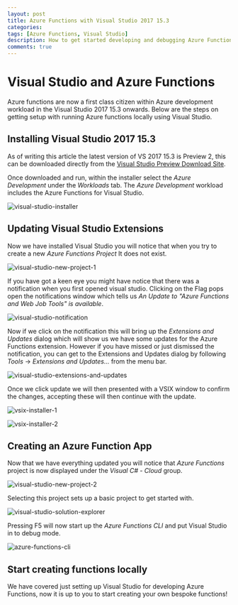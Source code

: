 ```yaml
---
layout: post
title: Azure Functions with Visual Studio 2017 15.3
categories:
tags: [Azure Functions, Visual Studio]
description: How to get started developing and debugging Azure Functions within Visual Studio
comments: true
---
```


# Visual Studio and Azure Functions

Azure functions are now a first class citizen within Azure development workload in the Visual Studio 2017 15.3 onwards. Below are the steps on getting setup with running Azure functions locally using Visual Studio.

## Installing Visual Studio 2017 15.3

As of writing this article the latest version of VS 2017 15.3 is Preview 2, this can be downloaded directly from the [Visual Studio Preview Download Site](https://www.visualstudio.com/vs/preview/).

Once downloaded and run, within the installer select the _Azure Development_ under the _Workloads_ tab. The _Azure Development_ workload includes the Azure Functions for Visual Studio. 

![visual-studio-installer]

## Updating Visual Studio Extensions

Now we have installed Visual Studio you will notice that when you try to create a new _Azure Functions Project_ It does not exist.

![visual-studio-new-project-1]

If you have got a keen eye you might have notice that there was a notification when you first opened visual studio. Clicking on the Flag pops open the notifications window which tells us _An Update to "Azure Functions and Web Job Tools" is available_.

![visual-studio-notification]

Now if we click on the notification this will bring up the _Extensions and Updates_ dialog which will show us we have some updates for the Azure Functions extension. However if you have missed or just dismissed the notification, you can get to the Extensions and Updates dialog by following _Tools_ -> _Extensions and Updates..._ from the menu bar.

![visual-studio-extensions-and-updates]

Once we click update we will then presented with a VSIX window to confirm the changes, accepting these will then continue with the update.

![vsix-installer-1]

![vsix-installer-2]

## Creating an Azure Function App

Now that we have everything updated you will notice that _Azure Functions_ project is now displayed under the _Visual C# - Cloud_ group.

![visual-studio-new-project-2]

Selecting this project sets up a basic project to get started with.

![visual-studio-solution-explorer]

Pressing F5 will now start up the _Azure Functions CLI_ and put Visual Studio in to debug mode.

![azure-functions-cli]

## Start creating functions locally

We have covered just setting up Visual Studio for developing Azure Functions, now it is up to you to start creating your own bespoke functions!

[visual-studio-installer]: /assets/posts/2017-08-18-azure-functions-with-visual-studio-2017-15-3-release/visual-studio-installer.png "Installing Visual Studio 2017 15.3 Preview 2​​"

[visual-studio-1]: /assets/posts/2017-08-18-azure-functions-with-visual-studio-2017-15-3-release/visual-studio-1.png "Visual Studio 2017 15.3 Preview 2"

[visual-studio-new-project-1]: /assets/posts/2017-08-18-azure-functions-with-visual-studio-2017-15-3-release/visual-studio-new-project-1.png "Visual Studio - New Project Dialog"

[visual-studio-notification]: /assets/posts/2017-08-18-azure-functions-with-visual-studio-2017-15-3-release/visual-studio-notification.png "Visual Studio Notification"

[visual-studio-extensions-and-updates]: /assets/posts/2017-08-18-azure-functions-with-visual-studio-2017-15-3-release/visual-studio-extensions-and-updates.png "Visual Studio Extentions and Updates"

[vsix-installer-1]: /assets/posts/2017-08-18-azure-functions-with-visual-studio-2017-15-3-release/vsix-installer-1.png "Visual Studio VSIX Installer"

[vsix-installer-2]: /assets/posts/2017-08-18-azure-functions-with-visual-studio-2017-15-3-release/vsix-installer-2.png "Visual Studio VSIX Installer"

[visual-studio-new-project-2]: /assets/posts/2017-08-18-azure-functions-with-visual-studio-2017-15-3-release/visual-studio-new-project-2.png "Visual Studio - New Project Dialog"

[visual-studio-solution-explorer]: /assets/posts/2017-08-18-azure-functions-with-visual-studio-2017-15-3-release/visual-studio-solution-explorer.png "Visual Studio Solution Explorer"

[azure-functions-cli]: /assets/posts/2017-08-18-azure-functions-with-visual-studio-2017-15-3-release/azure-functions-cli.png "Azure Functions CLI"
